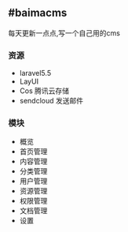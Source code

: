 #baimacms
-----------------
每天更新一点点,写一个自己用的cms

### 资源
* laravel5.5
* LayUI 
* Cos 腾讯云存储
* sendcloud 发送邮件

### 模块
* 概览
* 首页管理
* 内容管理
* 分类管理
* 用户管理
* 资源管理
* 权限管理
* 文档管理
* 设置
